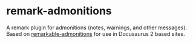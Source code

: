 # remark-admonitions

A remark plugin for admonitions (notes, warnings, and other messages). Based on [remarkable-admonitions](https://github.com/favoloso/remarkable-admonitions) for use in Docusaurus 2 based sites.